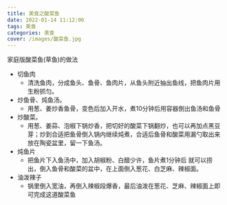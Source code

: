 ```yaml
---
title: 美食之酸菜鱼
date: 2022-01-14 11:12:06
tags: 美食
categories: 美食
cover: /images/酸菜鱼.jpg
---
```


家庭版酸菜鱼(草鱼)的做法

* 切鱼肉
  * 清洗鱼肉，分成鱼头、鱼骨、鱼肉片，从鱼头附近抽出鱼线，把鱼肉片用生粉抓匀。
* 炒鱼骨、炖鱼汤。
  * 用葱、姜炒香鱼骨，变色后加入开水，煮10分钟后用容器倒出鱼汤和鱼骨
* 炒酸菜。
  * 用葱、姜蒜、泡椒下锅炒香，把切好的酸菜下锅翻炒，也可以再加点黑豆芽；炒到合适把鱼骨倒入锅内继续炖煮，合适后鱼骨和酸菜用漏勺取出来放在陶瓷盆里，留一下鱼汤。
* 炖鱼片
  * 把鱼片下入鱼汤中，加入胡椒粉、白醋少许，鱼片煮1分钟后 就可以捞出，倒入鱼骨和酸菜的盆中，在上面倒入葱花、白芝麻、辣椒面。
* 油泼辣子
  * 锅里倒入宽油，再倒入辣椒段爆香，最后油泼在葱花、芝麻、辣椒面上即可完成这道酸菜鱼
